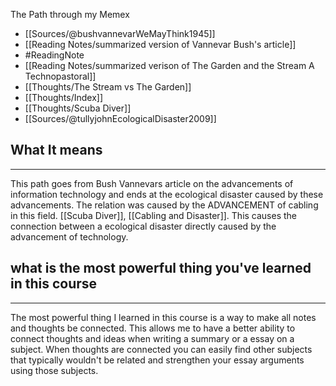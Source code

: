 
The Path through my Memex
- [[Sources/@bushvannevarWeMayThink1945]]
- [[Reading Notes/summarized version of Vannevar Bush's article]]
- #ReadingNote
- [[Reading Notes/summarized verison of The Garden and the Stream A Technopastoral]]
- [[Thoughts/The Stream vs The Garden]]
- [[Thoughts/Index]]
- [[Thoughts/Scuba Diver]]
- [[Sources/@tullyjohnEcologicalDisaster2009]]

## What It means
---
This path goes from Bush Vannevars article on the advancements of information technology and ends at the ecological disaster caused by these advancements. The relation was caused by the ADVANCEMENT of cabling in this field. [[Scuba Diver]], [[Cabling and Disaster]]. This causes the connection between a ecological disaster directly caused by the advancement of technology.

## what is the most powerful thing you've learned in this course
---
The most powerful thing I learned in this course is a way to make all notes and thoughts be connected. This allows me to have a better ability to connect thoughts and ideas when writing a summary or a essay on a subject. When thoughts are connected you can easily find other subjects that typically wouldn't be related and strengthen your essay arguments using those subjects.